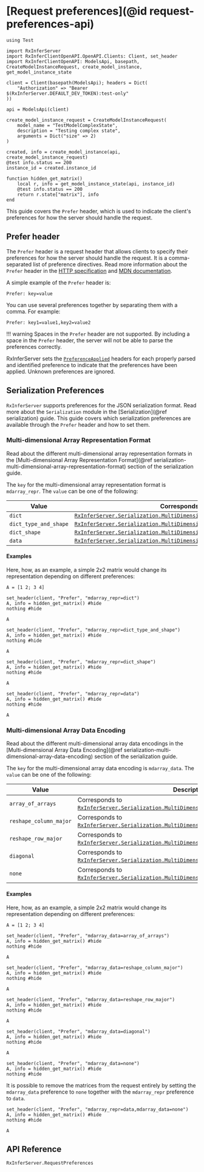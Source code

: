 # [Request preferences](@id request-preferences-api)

```@setup preferences
using Test

import RxInferServer
import RxInferClientOpenAPI.OpenAPI.Clients: Client, set_header
import RxInferClientOpenAPI: ModelsApi, basepath, CreateModelInstanceRequest, create_model_instance, get_model_instance_state

client = Client(basepath(ModelsApi); headers = Dict(
    "Authorization" => "Bearer $(RxInferServer.DEFAULT_DEV_TOKEN):test-only"
))

api = ModelsApi(client)

create_model_instance_request = CreateModelInstanceRequest(
    model_name = "TestModelComplexState",
    description = "Testing complex state",
    arguments = Dict("size" => 2)
)

created, info = create_model_instance(api, create_model_instance_request)
@test info.status == 200
instance_id = created.instance_id

function hidden_get_matrix()
    local r, info = get_model_instance_state(api, instance_id)
    @test info.status == 200
    return r.state["matrix"], info
end
```

This guide covers the `Prefer` header, which is used to indicate the client's preferences for how the server should handle the request.

## Prefer header

The `Prefer` header is a request header that allows clients to specify their preferences for how the server should handle the request. It is a comma-separated list of preference directives. Read more information about the `Prefer` header in the [HTTP specification](https://datatracker.ietf.org/doc/html/rfc7240) and [MDN documentation](https://developer.mozilla.org/en-US/docs/Web/HTTP/Reference/Headers/Prefer).

A simple example of the `Prefer` header is:

```
Prefer: key=value
```

You can use several preferences together by separating them with a comma. For example:

```
Prefer: key1=value1,key2=value2
```

!!! warning
    Spaces in the `Prefer` header are not supported. By including a space in the `Prefer` header, the server will not be able to parse the preferences correctly.
    
RxInferServer sets the [`PreferenceApplied`](https://developer.mozilla.org/en-US/docs/Web/HTTP/Reference/Headers/Preference-Applied) headers for each properly parsed and identified preference to indicate that the preferences have been applied. Unknown preferences are ignored.

## Serialization Preferences 

`RxInferServer` supports preferences for the JSON serialization format. Read more about the `Serialization` module in the [Serialization](@ref serialization) guide. This guide covers which serialization preferences are available through the `Prefer` header and how to set them.

### Multi-dimensional Array Representation Format

Read about the different multi-dimensional array representation formats in the [Multi-dimensional Array Representation Format](@ref serialization-multi-dimensional-array-representation-format) section of the serialization guide.

The `key` for the multi-dimensional array representation format is `mdarray_repr`. The `value` can be one of the following:

| Value | Corresponds to |
| --- | --- |
| `dict` | [`RxInferServer.Serialization.MultiDimensionalArrayRepr.Dict`](@ref) |
| `dict_type_and_shape` | [`RxInferServer.Serialization.MultiDimensionalArrayRepr.DictTypeAndShape`](@ref) |
| `dict_shape` | [`RxInferServer.Serialization.MultiDimensionalArrayRepr.DictShape`](@ref) |
| `data` | [`RxInferServer.Serialization.MultiDimensionalArrayRepr.Data`](@ref) |

#### Examples 

Here, how, as an example, a simple 2x2 matrix would change its representation depending on different preferences:

```@example preferences
A = [1 2; 3 4]
```

```@example preferences
set_header(client, "Prefer", "mdarray_repr=dict")
A, info = hidden_get_matrix() #hide
nothing #hide
```

```@example preferences
A
```

```@example preferences
set_header(client, "Prefer", "mdarray_repr=dict_type_and_shape")
A, info = hidden_get_matrix() #hide
nothing #hide
```

```@example preferences
A
```

```@example preferences
set_header(client, "Prefer", "mdarray_repr=dict_shape")
A, info = hidden_get_matrix() #hide
nothing #hide
```

```@example preferences
A
```

```@example preferences
set_header(client, "Prefer", "mdarray_repr=data")
A, info = hidden_get_matrix() #hide
nothing #hide
```

```@example preferences
A
```

### Multi-dimensional Array Data Encoding

Read about the different multi-dimensional array data encodings in the [Multi-dimensional Array Data Encoding](@ref serialization-multi-dimensional-array-data-encoding) section of the serialization guide.

The `key` for the multi-dimensional array data encoding is `mdarray_data`. The `value` can be one of the following:

| Value | Description |
|-------|-------------|
| `array_of_arrays` | Corresponds to [`RxInferServer.Serialization.MultiDimensionalArrayData.ArrayOfArrays`](@ref). |
| `reshape_column_major` | Corresponds to [`RxInferServer.Serialization.MultiDimensionalArrayData.ReshapeColumnMajor`](@ref). |
| `reshape_row_major` | Corresponds to [`RxInferServer.Serialization.MultiDimensionalArrayData.ReshapeRowMajor`](@ref). |
| `diagonal` | Corresponds to [`RxInferServer.Serialization.MultiDimensionalArrayData.Diagonal`](@ref). |
| `none` | Corresponds to [`RxInferServer.Serialization.MultiDimensionalArrayData.None`](@ref). |

#### Examples 

Here, how, as an example, a simple 2x2 matrix would change its representation depending on different preferences:

```@example preferences
A = [1 2; 3 4]
```

```@example preferences
set_header(client, "Prefer", "mdarray_data=array_of_arrays")
A, info = hidden_get_matrix() #hide
nothing #hide
```

```@example preferences 
A
```

```@example preferences
set_header(client, "Prefer", "mdarray_data=reshape_column_major")
A, info = hidden_get_matrix() #hide
nothing #hide
```

```@example preferences
A
```

```@example preferences
set_header(client, "Prefer", "mdarray_data=reshape_row_major")
A, info = hidden_get_matrix() #hide
nothing #hide
```

```@example preferences
A
```

```@example preferences
set_header(client, "Prefer", "mdarray_data=diagonal")
A, info = hidden_get_matrix() #hide
nothing #hide
```

```@example preferences
A
```

```@example preferences
set_header(client, "Prefer", "mdarray_data=none")
A, info = hidden_get_matrix() #hide
nothing #hide
```

It is possible to remove the matrices from the request entirely by setting the `mdarray_data` preference to `none` together with the `mdarray_repr` preference to `data`.

```@example preferences
set_header(client, "Prefer", "mdarray_repr=data,mdarray_data=none")
A, info = hidden_get_matrix() #hide
nothing #hide
```

```@example preferences
A
```

## API Reference

```@docs
RxInferServer.RequestPreferences
```
